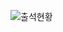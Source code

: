 ![출석현황](https://user-images.githubusercontent.com/23524849/114325512-6d26d700-9b6b-11eb-84bd-10b565632d07.png)
